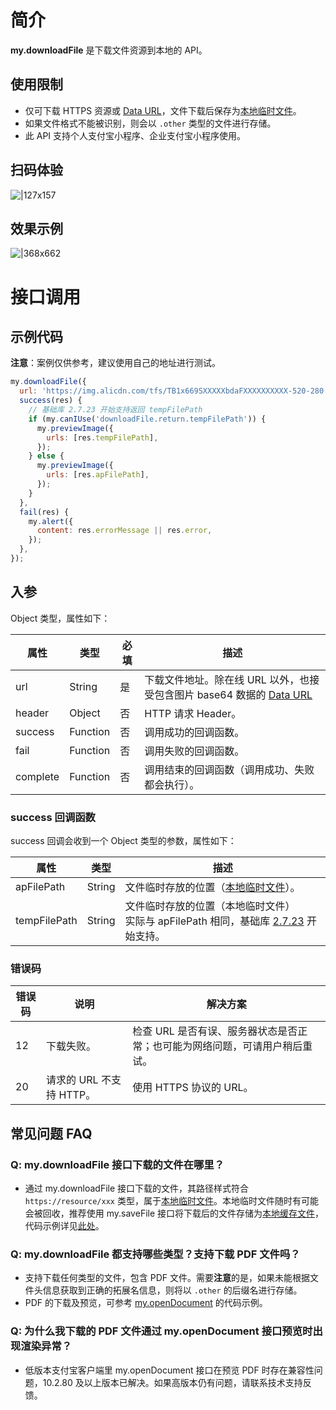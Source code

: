 # 简介

**my.downloadFile** 是下载文件资源到本地的 API。

## 使用限制

- 仅可下载 HTTPS 资源或 [Data URL](https://developer.mozilla.org/en-US/docs/Web/HTTP/Basics_of_HTTP/Data_URLs)，文件下载后保存为[本地临时文件](https://opendocs.alipay.com/mini/03dt4s#%E6%9C%AC%E5%9C%B0%E4%B8%B4%E6%97%B6%E6%96%87%E4%BB%B6)。
- 如果文件格式不能被识别，则会以 `.other` 类型的文件进行存储。
- 此 API 支持个人支付宝小程序、企业支付宝小程序使用。

## 扫码体验

![|127x157](https://gw.alipayobjects.com/zos/skylark-tools/public/files/5730fab3a21f3a650e16da1c67526a1a.jpeg#align=left&display=inline&height=157&margin=%5Bobject%20Object%5D&originHeight=157&originWidth=127&status=done&style=stroke&width=127)

## 效果示例

![|368x662](https://gw.alipayobjects.com/zos/skylark-tools/public/files/699af658d03164470c0c18765d18e4f2.gif#align=left&display=inline&height=662&margin=%5Bobject%20Object%5D&originHeight=662&originWidth=368&status=done&style=stroke&width=368)

# 接口调用

## 示例代码

**注意**：案例仅供参考，建议使用自己的地址进行测试。

```javascript
my.downloadFile({
  url: 'https://img.alicdn.com/tfs/TB1x669SXXXXXbdaFXXXXXXXXXX-520-280.jpg',
  success(res) {
    // 基础库 2.7.23 开始支持返回 tempFilePath
    if (my.canIUse('downloadFile.return.tempFilePath')) {
      my.previewImage({
        urls: [res.tempFilePath],
      });
    } else {
      my.previewImage({
        urls: [res.apFilePath],
      });
    }
  },
  fail(res) {
    my.alert({
      content: res.errorMessage || res.error,
    });
  },
});
```

## 入参

Object 类型，属性如下：

| **属性** | **类型** | **必填** | **描述** |
| --- | --- | --- | --- |
| url | String | 是 | 下载文件地址。除在线 URL 以外，也接受包含图片 base64 数据的 [Data URL](https://developer.mozilla.org/en-US/docs/Web/HTTP/Basics_of_HTTP/Data_URLs) |
| header | Object | 否 | HTTP 请求 Header。 |
| success | Function | 否 | 调用成功的回调函数。 |
| fail | Function | 否 | 调用失败的回调函数。 |
| complete | Function | 否 | 调用结束的回调函数（调用成功、失败都会执行）。 |

### success 回调函数

success 回调会收到一个 Object 类型的参数，属性如下：

| **属性** | **类型** | **描述** |
| --- | --- | --- |
| apFilePath | String | 文件临时存放的位置（[本地临时文件](https://opendocs.alipay.com/mini/03dt4s#%E6%9C%AC%E5%9C%B0%E4%B8%B4%E6%97%B6%E6%96%87%E4%BB%B6)）。 |
| tempFilePath | String | 文件临时存放的位置（本地临时文件）<br/> 实际与 apFilePath 相同，基础库 [2.7.23](https://opendocs.alipay.com/mini/ide/framework-changelog-v2) 开始支持。 |

### 错误码

| **错误码** | **说明** | **解决方案** |
| --- | --- | --- |
| 12 | 下载失败。 | 检查 URL 是否有误、服务器状态是否正常；也可能为网络问题，可请用户稍后重试。 |
| 20 | 请求的 URL 不支持 HTTP。 | 使用 HTTPS 协议的 URL。 |

## 常见问题 FAQ

### Q: my.downloadFile 接口下载的文件在哪里？

- 通过 my.downloadFile 接口下载的文件，其路径样式符合 `https://resource/xxx` 类型，属于[本地临时文件](https://opendocs.alipay.com/mini/03dt4s#%E6%9C%AC%E5%9C%B0%E4%B8%B4%E6%97%B6%E6%96%87%E4%BB%B6)。本地临时文件随时有可能会被回收，推荐使用 my.saveFile 接口将下载后的文件存储为[本地缓存文件](https://opendocs.alipay.com/mini/03dt4s#%E6%9C%AC%E5%9C%B0%E7%BC%93%E5%AD%98%E6%96%87%E4%BB%B6)，代码示例详见[此处](https://opendocs.alipay.com/mini/03dt4s#%E7%A4%BA%E4%BE%8B%E4%BB%A3%E7%A0%81)。

### Q: my.downloadFile 都支持哪些类型？支持下载 PDF 文件吗？

- 支持下载任何类型的文件，包含 PDF 文件。需要**注意**的是，如果未能根据文件头信息获取到正确的拓展名信息，则将以 `.other` 的后缀名进行存储。
- PDF 的下载及预览，可参考 [my.openDocument](https://opendocs.alipay.com/mini/api/mwpprc) 的代码示例。

### Q: 为什么我下载的 PDF 文件通过 my.openDocument 接口预览时出现渲染异常？

- 低版本支付宝客户端里 my.openDocument 接口在预览 PDF 时存在兼容性问题，10.2.80 及以上版本已解决。如果高版本仍有问题，请联系技术支持反馈。
